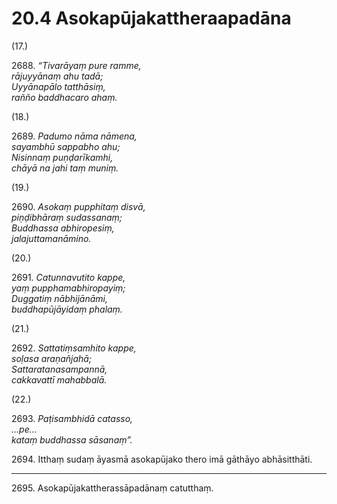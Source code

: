 

# 20.4 Asokapūjakattheraapadāna



(17.)

2688\. _“Tivarāyaṃ pure ramme,_  
_rājuyyānaṃ ahu tadā;_  
_Uyyānapālo tatthāsiṃ,_  
_rañño baddhacaro ahaṃ._  


(18.)

2689\. _Padumo nāma nāmena,_  
_sayambhū sappabho ahu;_  
_Nisinnaṃ puṇḍarīkamhi,_  
_chāyā na jahi taṃ muniṃ._  


(19.)

2690\. _Asokaṃ pupphitaṃ disvā,_  
_piṇḍibhāraṃ sudassanaṃ;_  
_Buddhassa abhiropesiṃ,_  
_jalajuttamanāmino._  


(20.)

2691\. _Catunnavutito kappe,_  
_yaṃ pupphamabhiropayiṃ;_  
_Duggatiṃ nābhijānāmi,_  
_buddhapūjāyidaṃ phalaṃ._  


(21.)

2692\. _Sattatiṃsamhito kappe,_  
_soḷasa araṇañjahā;_  
_Sattaratanasampannā,_  
_cakkavattī mahabbalā._  


(22.)

2693\. _Paṭisambhidā catasso,_  
_…pe…_  
_kataṃ buddhassa sāsanaṃ”._  


2694\. Itthaṃ sudaṃ āyasmā asokapūjako thero imā gāthāyo abhāsitthāti.

---

2695\. Asokapūjakattherassāpadānaṃ catutthaṃ.





